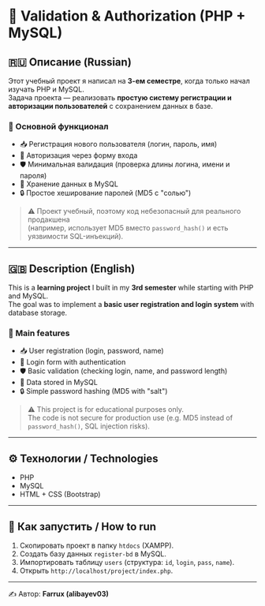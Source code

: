 # 🔐 Validation & Authorization (PHP + MySQL)

## 🇷🇺 Описание (Russian)

Этот учебный проект я написал на **3-ем семестре**, когда только начал изучать PHP и MySQL.  
Задача проекта — реализовать **простую систему регистрации и авторизации пользователей** с сохранением данных в базе.  

### 📌 Основной функционал
- 📥 Регистрация нового пользователя (логин, пароль, имя)  
- 🔑 Авторизация через форму входа  
- 🛡️ Минимальная валидация (проверка длины логина, имени и пароля)  
- 💾 Хранение данных в MySQL  
- 🔒 Простое хеширование паролей (MD5 с "солью")  

> ⚠️ Проект учебный, поэтому код небезопасный для реального продакшена  
> (например, использует MD5 вместо `password_hash()` и есть уязвимости SQL-инъекций).  

---

## 🇬🇧 Description (English)

This is a **learning project** I built in my **3rd semester** while starting with PHP and MySQL.  
The goal was to implement a **basic user registration and login system** with database storage.  

### 📌 Main features
- 📥 User registration (login, password, name)  
- 🔑 Login form with authentication  
- 🛡️ Basic validation (checking login, name, and password length)  
- 💾 Data stored in MySQL  
- 🔒 Simple password hashing (MD5 with "salt")  

> ⚠️ This project is for educational purposes only.  
> The code is not secure for production use (e.g. MD5 instead of `password_hash()`, SQL injection risks).  

---

## ⚙️ Технологии / Technologies
- PHP  
- MySQL  
- HTML + CSS (Bootstrap)  

---

## 🚀 Как запустить / How to run
1. Скопировать проект в папку `htdocs` (XAMPP).  
2. Создать базу данных `register-bd` в MySQL.  
3. Импортировать таблицу `users` (структура: `id`, `login`, `pass`, `name`).  
4. Открыть `http://localhost/project/index.php`.  

---

✍️ Автор: **Farrux (alibayev03)**

